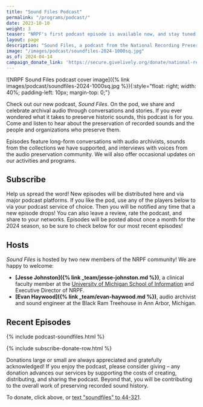 ```yaml
---
title: "Sound Files Podcast"
permalink: "/programs/podcast/"
date: 2023-10-10
weight: 3
teaser: "NRPF's first podcast episode is available now, and stay tuned for new episodes to post monthly in 2024!"
layout: page
description: "Sound Files, a podcast from the National Recording Preservation Foundation (NRPF), celebrates and explains the preservation of recorded sounds and the people and organizations who preserve them."
image: "/images/podcast/soundfiles-2024-1000sq.jpg"
as_of: 2024-04-14
campaign_donate_link: 'https://secure.givelively.org/donate/national-recording-preservation-foundation/sound-files-podcast'
---
```


![NRPF Sound Files podcast cover image]({% link images/podcast/soundfiles-2024-1000sq.jpg %}){:style="float: right; width: 40%; padding-left: 10px; margin-top: 0;"}

Check out our new podcast, _Sound Files_.
On the pod, we share and celebrate archival audio
through conversations and stories.
If you ever wondered what it takes to preserve historic sounds,
this podcast is for you. Come and listen to hear about
the preservation of recorded sounds and the people and organizations who preserve them.

Episodes feature long-form conversations with audio archivists,
sounds from the collections we have supported, and interviews with voices from the
audio preservation community.
We will also offer occasional updates on our activities and programs.

## Subscribe

Help us spread the word!
New episodes will be distributed here and via major podcast platforms.
If you like the pod,
use any of the players below to via your podcast service of choice.
Then you will be notified any time that a new episode drops!
You can also leave a review, rate the podcast, and share to your networks.
Episodes will be posted about once a month for the 2024 season, so be sure to check below for our most recent episodes!

## Hosts

_Sound Files_ is hosted by two new members of the NRPF community! We are happy to welcome:

* **[Jesse Johnston]({% link _team/jesse-johnston.md %})**, a clinical faculty member at the [University of Michigan School of Information](https://www.si.umich.edu/people/jesse-johnston) and Executive Director of NRPF.
* **[Evan Haywood]({% link _team/evan-haywood.md %})**, audio archivist and sound engineer at the Black Ram Treehouse in Ann Arbor, Michigan.

## Recent Episodes

{% include podcast-soundfiles.html %}

{% include subscribe-donate-row.html %}

Donations large or small are always appreciated and gratefully acknowledged!
If you enjoy the podcast, please consider giving &ndash; any donation advances
our services by supporting the costs of creating, distributing, and sharing the
podcast. Beyond that, you will be contributing to the overall work of preserving recorded sound history.

To donate, click above, or <abbr title="To donate, text 'soundfiles' to 44-321">text "soundfiles" to 44-321</abbr>.
